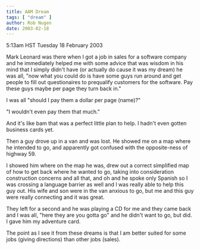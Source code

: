 ```yaml
---
title: AAM Dream
tags: [ "dream" ]
author: Rob Nugen
date: 2003-02-18
---
```


<p class=date>5:13am HST Tuesday 18 February 2003</p>

<p class=dream>Mark Leonard was there when I got a job in sales for a
software company and he immediately helped me with some advice that
was wisdom in his mind that I simply didn't have (or actually do cause
it was my dream) he was all, "now what you could do is have some guys
run around and get people to fill out questionaires to prequalify
customers for the software.  Pay these guys maybe per page they turn
back in."</p>

<p class=dream>I was all "should I pay them a dollar per page
(name)?"</p>

<p class=dream>"I wouldn't even pay them that much."</p>

<p class=dream>And it's like bam that was a perfect little plan to
help.  I hadn't even gotten business cards yet.</p>

<p class=dream>Then a guy drove up in a van and was lost.  He showed
me on a map where he intended to go, and apparently got confused with
the opposite-ness of highway 59.</p>

<p class=dream>I showed him where on the map he was, drew out a
correct simplified map of how to get back where he wanted to go,
taking into consideration construction concerns and all that, and oh
and he spoke only Spanish so I was crossing a language barrier as well
and I was really able to help this guy out.  His wife and son were in
the van anxious to go, but me and this guy were really connecting and
it was great.</p>

<p class=dream>They left for a second and he was playing a CD for me
and they came back and I was all, "here they are you gotta go" and he
didn't want to go, but did.  I gave him my adventure card.</p>

<p>The point as I see it from these dreams is that I am better suited
for some jobs (giving directions) than other jobs (sales).</p>


